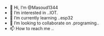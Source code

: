 - 👋 Hi, I’m @Masoud1344
- 👀 I’m interested in ..IOT.
- 🌱 I’m currently learning ..esp32
- 💞️ I’m looking to collaborate on .programing..
- 📫 How to reach me ..

<!---
Masoud1344/Masoud1344 is a ✨ special ✨ repository because its `README.md` (this file) appears on your GitHub profile.
You can click the Preview link to take a look at your changes.
--->
